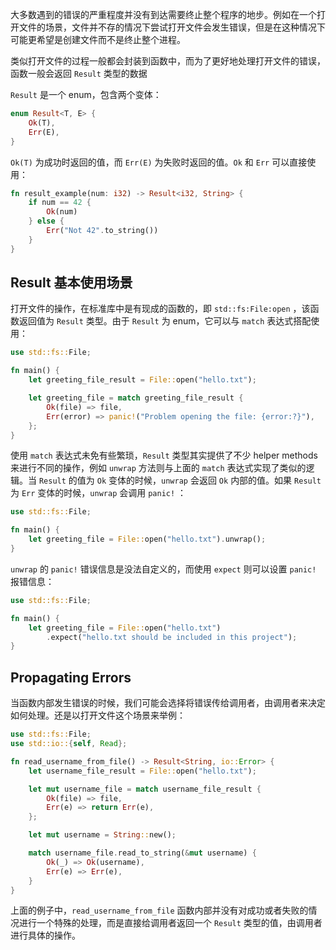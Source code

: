 大多数遇到的错误的严重程度并没有到达需要终止整个程序的地步。例如在一个打开文件的场景，文件并不存的情况下尝试打开文件会发生错误，但是在这种情况下可能更希望是创建文件而不是终止整个进程。

类似打开文件的过程一般都会封装到函数中，而为了更好地处理打开文件的错误，函数一般会返回 `Result` 类型的数据

`Result` 是一个 enum，包含两个变体：

```rust
enum Result<T, E> {
    Ok(T),
    Err(E),
}
```

`Ok(T)` 为成功时返回的值，而 `Err(E)` 为失败时返回的值。`Ok` 和 `Err` 可以直接使用：

```rust
fn result_example(num: i32) -> Result<i32, String> {
    if num == 42 {
        Ok(num)
    } else {
        Err("Not 42".to_string())
    }
}
```

## Result 基本使用场景

打开文件的操作，在标准库中是有现成的函数的，即 `std::fs:File:open` ，该函数返回值为 `Result` 类型。由于 `Result` 为 enum，它可以与 `match` 表达式搭配使用：

```rust
use std::fs::File;

fn main() {
    let greeting_file_result = File::open("hello.txt");

    let greeting_file = match greeting_file_result {
        Ok(file) => file,
        Err(error) => panic!("Problem opening the file: {error:?}"),
    };
}
```

使用 `match` 表达式未免有些繁琐，`Result` 类型其实提供了不少 helper methods 来进行不同的操作，例如 `unwrap` 方法则与上面的 `match` 表达式实现了类似的逻辑。当 `Result` 的值为 `Ok` 变体的时候，`unwrap` 会返回 `Ok` 内部的值。如果 `Result` 为 `Err` 变体的时候，`unwrap` 会调用 `panic!` ：

```rust
use std::fs::File;

fn main() {
    let greeting_file = File::open("hello.txt").unwrap();
}
```

`unwrap` 的 `panic!` 错误信息是没法自定义的，而使用 `expect` 则可以设置 `panic!` 报错信息：

```rust
use std::fs::File;

fn main() {
    let greeting_file = File::open("hello.txt")
        .expect("hello.txt should be included in this project");
}
```

## Propagating Errors

当函数内部发生错误的时候，我们可能会选择将错误传给调用者，由调用者来决定如何处理。还是以打开文件这个场景来举例：

```rust
use std::fs::File;
use std::io::{self, Read};

fn read_username_from_file() -> Result<String, io::Error> {
    let username_file_result = File::open("hello.txt");

    let mut username_file = match username_file_result {
        Ok(file) => file,
        Err(e) => return Err(e),
    };

    let mut username = String::new();

    match username_file.read_to_string(&mut username) {
        Ok(_) => Ok(username),
        Err(e) => Err(e),
    }
}
```

上面的例子中，`read_username_from_file` 函数内部并没有对成功或者失败的情况进行一个特殊的处理，而是直接给调用者返回一个 `Result` 类型的值，由调用者进行具体的操作。
